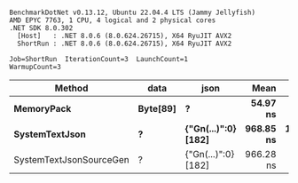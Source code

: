 ```

BenchmarkDotNet v0.13.12, Ubuntu 22.04.4 LTS (Jammy Jellyfish)
AMD EPYC 7763, 1 CPU, 4 logical and 2 physical cores
.NET SDK 8.0.302
  [Host]   : .NET 8.0.6 (8.0.624.26715), X64 RyuJIT AVX2
  ShortRun : .NET 8.0.6 (8.0.624.26715), X64 RyuJIT AVX2

Job=ShortRun  IterationCount=3  LaunchCount=1  
WarmupCount=3  

```
| Method                  | data     | json                | Mean      | Error      | StdDev   | Min       | Max       | Gen0   | Allocated |
|------------------------ |--------- |-------------------- |----------:|-----------:|---------:|----------:|----------:|-------:|----------:|
| **MemoryPack**              | **Byte[89]** | **?**                   |  **54.97 ns** |   **1.203 ns** | **0.066 ns** |  **54.91 ns** |  **55.04 ns** | **0.0012** |     **104 B** |
| **SystemTextJson**          | **?**        | **{&quot;Gn(...)&quot;:0} [182]** | **968.85 ns** | **111.198 ns** | **6.095 ns** | **964.88 ns** | **975.87 ns** |      **-** |     **104 B** |
| SystemTextJsonSourceGen | ?        | {&quot;Gn(...)&quot;:0} [182] | 966.28 ns |  91.480 ns | 5.014 ns | 960.52 ns | 969.64 ns |      - |     104 B |
